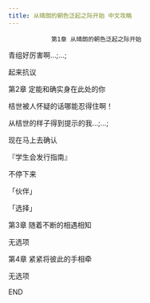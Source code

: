 ```yaml
---
title: 从晴朗的朝色泛起之际开始 中文攻略
---
```


                第1章 从晴朗的朝色泛起之际开始



青组好厉害啊…;…;

起来抗议



第2章 定能和确实身在此处的你



桔世被人怀疑的话哪能忍得住啊！

从桔世的样子得到提示的我…;…;

现在马上去确认

『学生会发行指南』

不停下来

「伙伴」

「选择」



第3章 随着不断的相遇相知



无选项



第4章 紧紧将彼此的手相牵



无选项



END


              
